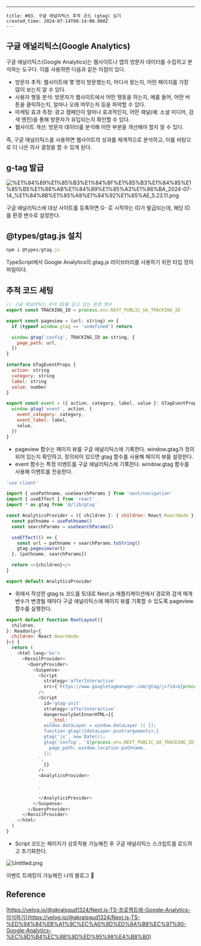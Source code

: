 ---
    title: #03. 구글 애널리틱스 추적 코드 (gtag) 심기
    created_time: 2024-07-14T08:14:00.000Z
    ---
    
## 구글 애널리틱스(Google Analytics)


구글 애널리틱스(Google Analytics)는 웹사이트나 앱의 방문자 데이터를 수집하고 분석하는 도구다. 이를 사용하면 다음과 같은 이점이 있다.

- 방문자 추적: 웹사이트에 몇 명이 방문했는지, 어디서 왔는지, 어떤 페이지를 가장 많이 보는지 알 수 있다.
- 사용자 행동 분석: 방문자가 웹사이트에서 어떤 행동을 하는지, 예를 들어, 어떤 버튼을 클릭하는지, 얼마나 오래 머무는지 등을 파악할 수 있다.
- 마케팅 효과 측정: 광고 캠페인이 얼마나 효과적인지, 어떤 채널(예: 소셜 미디어, 검색 엔진)을 통해 방문자가 유입되는지 확인할 수 있다.
- 웹사이트 개선: 방문자 데이터를 분석해 어떤 부분을 개선해야 할지 알 수 있다.

즉, 구글 애널리틱스를 사용하면 웹사이트의 성과를 체계적으로 분석하고, 이를 바탕으로 더 나은 의사 결정을 할 수 있게 된다.


## g-tag 발급


![%E1%84%89%E1%85%B3%E1%84%8F%E1%85%B3%E1%84%85%E1%85%B5%E1%86%AB%E1%84%89%E1%85%A3%E1%86%BA_2024-07-14_%E1%84%8B%E1%85%A9%E1%84%92%E1%85%AE_5.23.11.png](https://prod-files-secure.s3.us-west-2.amazonaws.com/420927ef-2057-4e77-b9b7-d7005a1db0dd/0a360760-0f30-4039-8310-b4ca90cce47b/%E1%84%89%E1%85%B3%E1%84%8F%E1%85%B3%E1%84%85%E1%85%B5%E1%86%AB%E1%84%89%E1%85%A3%E1%86%BA_2024-07-14_%E1%84%8B%E1%85%A9%E1%84%92%E1%85%AE_5.23.11.png?X-Amz-Algorithm=AWS4-HMAC-SHA256&X-Amz-Content-Sha256=UNSIGNED-PAYLOAD&X-Amz-Credential=AKIAT73L2G45HZZMZUHI%2F20240809%2Fus-west-2%2Fs3%2Faws4_request&X-Amz-Date=20240809T002523Z&X-Amz-Expires=3600&X-Amz-Signature=c8a82b226d10472f57e41407b1949950f399d10e632e67b8767511c742ab36ad&X-Amz-SignedHeaders=host&x-id=GetObject)


구글 애널리틱스에 대상 사이트를 등록하면 G- 로 시작하는 ID가 발급되는데, 해당 ID를 환경 변수로 설정한다.


## @types/gtag.js 설치


```javascript
npm i @types/gtag.js
```


TypeScript에서 Google Analytics의 gtag.js 라이브러리를 사용하기 위한 타입 정의 파일이다.


## 추적 코드 세팅


```javascript
// 구글 애널리틱스 추적 ID를 담고 있는 환경 변수
export const TRACKING_ID = process.env.NEXT_PUBLIC_GA_TRACKING_ID

export const pageview = (url: string) => {
  if (typeof window.gtag == 'undefined') return

  window.gtag('config', TRACKING_ID as string, {
    page_path: url,
  })
}

interface GTagEventProps {
  action: string
  category: string
  label: string
  value: number
}

export const event = ({ action, category, label, value }: GTagEventProps) => {
  window.gtag('event', action, {
    event_category: category,
    event_label: label,
    value,
  })
}

```

- pageview 함수는 페이지 뷰를 구글 애널리틱스에 기록한다. window.gtag가 정의되어 있는지 확인하고, 정의되어 있으면 gtag 함수를 사용해 페이지 뷰를 설정한다.
- event 함수는 특정 이벤트를 구글 애널리틱스에 기록한다. window.gtag 함수를 사용해 이벤트를 전송한다.

```javascript
'use client'

import { usePathname, useSearchParams } from 'next/navigation'
import { useEffect } from 'react'
import * as gtag from '@/lib/gtag'

const AnalyticsProvider = ({ children }: { children: React.ReactNode }) => {
  const pathname = usePathname()
  const searchParams = useSearchParams()

  useEffect(() => {
    const url = pathname + searchParams.toString()
    gtag.pageview(url)
  }, [pathname, searchParams])

  return <>{children}</>
}

export default AnalyticsProvider

```

- 위에서 작성한 gtag.ts 코드를 토대로 Next.js 애플리케이션에서 경로와 검색 매개변수가 변경될 때마다 구글 애널리틱스에 페이지 뷰를 기록할 수 있도록 pageview 함수를 실행한다.

```javascript
export default function RootLayout({
  children,
}: Readonly<{
  children: React.ReactNode
}>) {
  return (
    <html lang='ko'>
      <RecoilProvider>
        <QueryProvider>
          <Suspense>
            <Script
              strategy='afterInteractive'
              src={`https://www.googletagmanager.com/gtag/js?id=${process.env.NEXT_PUBLIC_GA_TRACKING_ID}`}
            />
            <Script
              id='gtag-init'
              strategy='afterInteractive'
              dangerouslySetInnerHTML={{
                __html: `
              window.dataLayer = window.dataLayer || [];
              function gtag(){dataLayer.push(arguments);}
              gtag('js', new Date());
              gtag('config', '${process.env.NEXT_PUBLIC_GA_TRACKING_ID}', {
                page_path: window.location.pathname,
              });
            `,
              }}
            />
            <AnalyticsProvider>
            .
            .
            .
            </AnalyticsProvider>
          </Suspense>
        </QueryProvider>
      </RecoilProvider>
    </html>
  )
}

```

- Script 코드는 페이지가 상호작용 가능해진 후 구글 애널리틱스 스크립트를 로드하고 초기화한다.

![Untitled.png](https://prod-files-secure.s3.us-west-2.amazonaws.com/420927ef-2057-4e77-b9b7-d7005a1db0dd/6afba0b6-6667-4fae-b9ab-c2bba3566e9d/Untitled.png?X-Amz-Algorithm=AWS4-HMAC-SHA256&X-Amz-Content-Sha256=UNSIGNED-PAYLOAD&X-Amz-Credential=AKIAT73L2G45HZZMZUHI%2F20240809%2Fus-west-2%2Fs3%2Faws4_request&X-Amz-Date=20240809T002523Z&X-Amz-Expires=3600&X-Amz-Signature=a078516151ce3fb9d8573f8a671e87078b3dd6f7cc05873bdbed5e56493c60c8&X-Amz-SignedHeaders=host&x-id=GetObject)


이벤트 트래킹이 가능해진 나의 블로그 🫠


## Reference


[https://velog.io/@qkralsgud1324/Next.js-TS-프로젝트에-Google-Analytics-이식하기](https://velog.io/@qkralsgud1324/Next.js-TS-%ED%94%84%EB%A1%9C%EC%A0%9D%ED%8A%B8%EC%97%90-Google-Analytics-%EC%9D%B4%EC%8B%9D%ED%95%98%EA%B8%B0)

